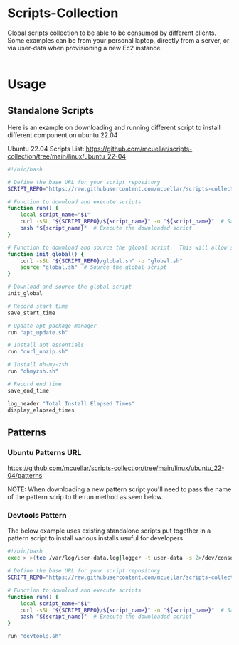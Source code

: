 # Scripts-Collection
Global scripts collection to be able to be consumed by different clients. Some examples can be from your personal laptop, directly from a server, or via user-data when provisioning a new Ec2 instance.
<br><br>
# Usage
## Standalone Scripts
Here is an example on downloading and running different script to install different component on ubuntu 22.04

Ubuntu 22.04 Scripts List: https://github.com/mcuellar/scripts-collection/tree/main/linux/ubuntu_22-04


```bash
#!/bin/bash

# Define the base URL for your script repository
SCRIPT_REPO="https://raw.githubusercontent.com/mcuellar/scripts-collection/main/linux/ubuntu_22-04"

# Function to download and execute scripts
function run() {
    local script_name="$1"
    curl -sSL "${SCRIPT_REPO}/${script_name}" -o "${script_name}"  # Save to current directory
    bash "${script_name}"  # Execute the downloaded script
}

# Function to download and source the global script.  This will allow sharing of global.sh functions
function init_global() {
    curl -sSL "${SCRIPT_REPO}/global.sh" -o "global.sh"
    source "global.sh"  # Source the global script
}

# Download and source the global script
init_global

# Record start time
save_start_time

# Update apt package manager
run "apt_update.sh"

# Install apt essentials
run "curl_unzip.sh"

# Install oh-my-zsh
run "ohmyzsh.sh"

# Record end time
save_end_time

log_header "Total Install Elapsed Times"
display_elapsed_times
```

## Patterns
### Ubuntu Patterns URL
https://github.com/mcuellar/scripts-collection/tree/main/linux/ubuntu_22-04/patterns

NOTE: When downloading a new pattern script you'll need to pass the name of the pattern scrip to the run method as seen below.
### Devtools Pattern
The below example uses existing standalone scripts put together in a pattern script to install various installs usuful for developers. 

```bash
#!/bin/bash
exec > >(tee /var/log/user-data.log|logger -t user-data -s 2>/dev/console) 2>&1

# Define the base URL for your script repository
SCRIPT_REPO="https://raw.githubusercontent.com/mcuellar/scripts-collection/main/linux/ubuntu_22-04/patterns"

# Function to download and execute scripts
function run() {
    local script_name="$1"
    curl -sSL "${SCRIPT_REPO}/${script_name}" -o "${script_name}"  # Save to current directory
    bash "${script_name}"  # Execute the downloaded script
}

run "devtools.sh"

```

